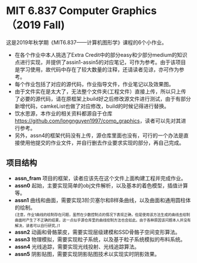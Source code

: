 # MIT 6.837 Computer Graphics（2019 Fall)
这是2019年秋学期《MIT6.837——计算机图形学》课程的6个小作业。  
- 在各个作业中本人挑选了Extra Credit中的部分easy和少部分medium的知识点进行实现，并提供了assin1-assin5的对应笔记，可作为参考。由于该项目是学习使用，故代码中存在了较大数量的注释，还请读者见谅，亦可作为参考。  
- 每个作业包括了对应的源代码，作业指导文件，作业笔记以及效果图。
- 由于文件实在是太大了，无法整个文件夹(工程文件）直接上传，所以只上传了必要的源代码，请在原框架上build好之后修改源文件进行测试，由于有部分新增代码，camkeList也做了对应修改，build的时候记得进行替换。
- 饮水思源，本作业的相关资料都源自于仓库<https://github.com/longnguyen1997/comp_graphics>，读者可以先对其进行参考。
- 另外，assn4的框架代码没有上传，源仓库里面也没有，可行的一个办法是直接使用他提交的作业文件，并自行删去作业要求实现的部分，再自己完成。
## 项目结构
- **assn_fram** 项目的框架，读者应该先在这个文件上面构建工程并完成作业。
- **assn0** 起始，主要实现简单的obj文件解析，以及基本的着色模型，插值计算等。
- **assn1** 曲线和曲面，需要实现3阶贝塞尔和B样条曲线，以及曲面和通用圆柱体的绘制。  
<font size="1">(注意，作业1曲线的绘制存在问题，虽然在少数控制点的情况下表现正确，但是使用该方法生成的曲线去绘制曲面时产生了不正确的结果，这一点似乎源仓库里的曲线绘制方法也会如此。由于各种原因该问题本人并没有解决，读者可以自行研究。)1</font><br /> 
- **assn2** 动画和骨骼蒙皮，需要实现层级建模和SSD骨骼子空间变形算法。
- **assn3** 物理模拟，需要实现粒子系统，以及基于粒子系统模拟的布料系统。
- **assn4** 光线追踪，需要实现光线投射、光线追踪算法。
- **assn5** 阴影贴图，需要实现阴影贴图技术以实现实时阴影效果。

